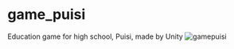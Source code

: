 # game_puisi
Education game for high school, Puisi, made by Unity
![gamepuisi](https://user-images.githubusercontent.com/24633128/67157758-00a68f80-f35b-11e9-8608-6902b41faf0e.JPG)
